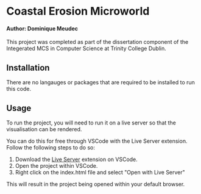 # Coastal Erosion Microworld
#### Author: Dominique Meudec

This project was completed as part of the dissertation component of the Integerated MCS in Computer Science at 
Trinity College Dublin.

## Installation

There are no langauges or packages that are required to be installed to run this code.

## Usage

To run the project, you will need to run it on a live server so that the visualisation can be rendered.

You can do this for free through VSCode with the Live Server extension. Follow the following steps to do so:

1. Download the [Live Server](https://marketplace.visualstudio.com/items?itemName=ritwickdey.LiveServer) extension on VSCode.
2. Open the project within VSCode.
3. Right click on the index.html file and select "Open with Live Server"

This will result in the project being opened within your default browser.